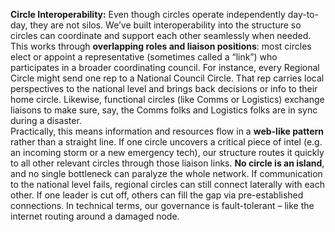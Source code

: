 **Circle Interoperability:** Even though circles operate independently day-to-day, they are not silos. We’ve built interoperability into the structure so circles can coordinate and support each other seamlessly when needed. This works through **overlapping roles and liaison positions**: most circles elect or appoint a representative (sometimes called a “link”) who participates in a broader coordinating council. For instance, every Regional Circle might send one rep to a National Council Circle. That rep carries local perspectives to the national level and brings back decisions or info to their home circle. Likewise, functional circles (like Comms or Logistics) exchange liaisons to make sure, say, the Comms folks and Logistics folks are in sync during a disaster.  
Practically, this means information and resources flow in a **web-like pattern** rather than a straight line. If one circle uncovers a critical piece of intel (e.g. an incoming storm or a new emergency tech), our structure routes it quickly to all other relevant circles through those liaison links. **No circle is an island**, and no single bottleneck can paralyze the whole network. If communication to the national level fails, regional circles can still connect laterally with each other. If one leader is cut off, others can fill the gap via pre-established connections. In technical terms, our governance is fault-tolerant – like the internet routing around a damaged node.
